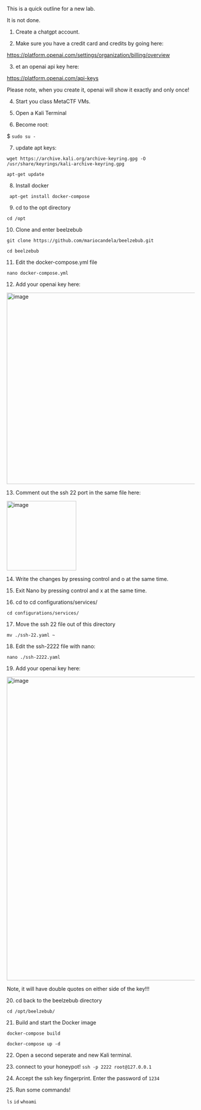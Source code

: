 This is a quick outline for a new lab.

It is not done.

1. Create a chatgpt account.

2. Make sure you have a credit card and credits by going here: 

https://platform.openai.com/settings/organization/billing/overview

3. et an openai api key here:

https://platform.openai.com/api-keys

Please note, when you create it, openai will show it exactly and only once!

4. Start you class MetaCTF VMs.

5. Open a Kali Terminal

6. Become root:

$ `sudo su -`

7. update apt keys:

`wget https://archive.kali.org/archive-keyring.gpg -O /usr/share/keyrings/kali-archive-keyring.gpg`

`apt-get update`

8. Install docker

` apt-get install docker-compose`

9. cd to the opt directory

`cd /opt`

10. Clone and enter beelzebub

`git clone https://github.com/mariocandela/beelzebub.git`

`cd beelzebub`

11. Edit the docker-compose.yml file
    
`nano docker-compose.yml`

12. Add your openai key here:

<img width="512" alt="image" src="https://github.com/user-attachments/assets/05203c3c-30c2-4a6b-baf9-387ec86952a8" />

13. Comment out the ssh 22 port in the same file here:

<img width="186" alt="image" src="https://github.com/user-attachments/assets/ea32283f-9831-441c-b027-f3eee74de2d6" />

14. Write the changes by pressing control and o at the same time.
15. Exit Nano by pressing control and x at the same time.

16. cd to  cd configurations/services/

`cd configurations/services/`

17. Move the ssh 22 file out of this directory

`mv ./ssh-22.yaml ~`

18. Edit the ssh-2222 file with nano:

`nano ./ssh-2222.yaml`

19. Add your openai key here:

<img width="812" alt="image" src="https://github.com/user-attachments/assets/e779e71e-365c-4424-a4e3-4f6e66610f0b" />

Note, it will have double quotes on either side of the key!!!

20. cd back to the beelzebub directory

`cd /opt/beelzebub/`

21. Build and start the Docker image

`docker-compose build`

`docker-compose up -d`

22. Open a second seperate and new Kali terminal.
23. connect to your honeypot!
`ssh -p 2222 root@127.0.0.1`

24. Accept the ssh key fingerprint.
Enter the password of `1234`

26. Run some commands!

`ls`
`id`
`whoami`




